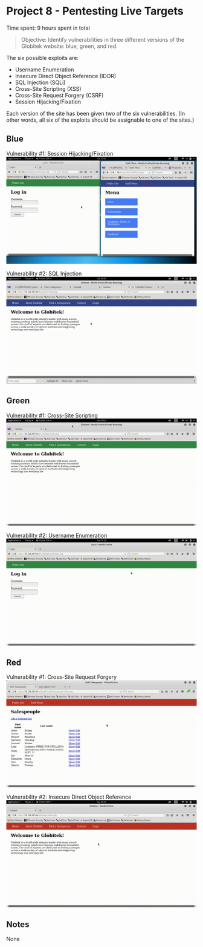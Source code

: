 # Project 8 - Pentesting Live Targets

Time spent: 9 hours spent in total

> Objective: Identify vulnerabilities in three different versions of the Globitek website: blue, green, and red.

The six possible exploits are:
* Username Enumeration
* Insecure Direct Object Reference (IDOR)
* SQL Injection (SQLi)
* Cross-Site Scripting (XSS)
* Cross-Site Request Forgery (CSRF)
* Session Hijacking/Fixation

Each version of the site has been given two of the six vulnerabilities. (In other words, all six of the exploits should be assignable to one of the sites.)

## Blue

Vulnerability #1: Session Hijacking/Fixation
![gif](blue-green-hijack.gif)


Vulnerability #2: SQL Injection
![gif](blue-sql-injection.gif)

## Green

Vulnerability #1: Cross-Site Scripting
![gif](green-xss.gif)

Vulnerability #2: Username Enumeration
![gif](green-username-enumeration.gif)


## Red

Vulnerability #1: Cross-Site Request Forgery
![gif](red-csrf.gif)

Vulnerability #2: Insecure Direct Object Reference
![gif](red-insecure-object-reference.gif)


## Notes

None 

